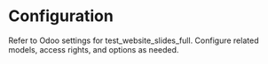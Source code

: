 # Configuration

Refer to Odoo settings for test_website_slides_full. Configure related models, access rights, and options as needed.
